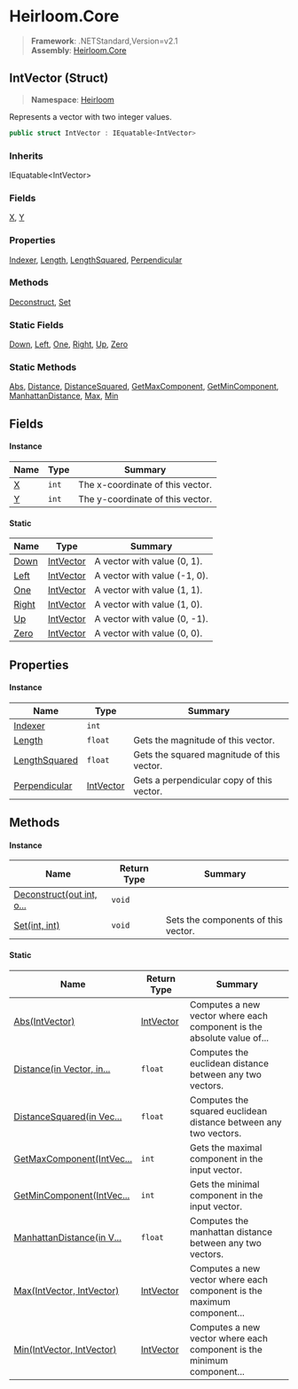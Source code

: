 # Heirloom.Core

> **Framework**: .NETStandard,Version=v2.1  
> **Assembly**: [Heirloom.Core][0]

## IntVector (Struct)

> **Namespace**: [Heirloom][0]

Represents a vector with two integer values.

```cs
public struct IntVector : IEquatable<IntVector>
```

### Inherits

IEquatable\<IntVector>

### Fields

[X][1], [Y][2]

### Properties

[Indexer][3], [Length][4], [LengthSquared][5], [Perpendicular][6]

### Methods

[Deconstruct][7], [Set][8]

### Static Fields

[Down][9], [Left][10], [One][11], [Right][12], [Up][13], [Zero][14]

### Static Methods

[Abs][15], [Distance][16], [DistanceSquared][17], [GetMaxComponent][18], [GetMinComponent][19], [ManhattanDistance][20], [Max][21], [Min][22]

## Fields

#### Instance

| Name   | Type  | Summary                          |
|--------|-------|----------------------------------|
| [X][1] | `int` | The x-coordinate of this vector. |
| [Y][2] | `int` | The y-coordinate of this vector. |

#### Static

| Name        | Type            | Summary                      |
|-------------|-----------------|------------------------------|
| [Down][9]   | [IntVector][23] | A vector with value (0, 1).  |
| [Left][10]  | [IntVector][23] | A vector with value (-1, 0). |
| [One][11]   | [IntVector][23] | A vector with value (1, 1).  |
| [Right][12] | [IntVector][23] | A vector with value (1, 0).  |
| [Up][13]    | [IntVector][23] | A vector with value (0, -1). |
| [Zero][14]  | [IntVector][23] | A vector with value (0, 0).  |

## Properties

#### Instance

| Name               | Type            | Summary                                    |
|--------------------|-----------------|--------------------------------------------|
| [Indexer][3]       | `int`           |                                            |
| [Length][4]        | `float`         | Gets the magnitude of this vector.         |
| [LengthSquared][5] | `float`         | Gets the squared magnitude of this vector. |
| [Perpendicular][6] | [IntVector][23] | Gets a perpendicular copy of this vector.  |

## Methods

#### Instance

| Name                           | Return Type | Summary                             |
|--------------------------------|-------------|-------------------------------------|
| [Deconstruct(out int, o...][7] | `void`      |                                     |
| [Set(int, int)][8]             | `void`      | Sets the components of this vector. |

#### Static

| Name                            | Return Type     | Summary                                                                |
|---------------------------------|-----------------|------------------------------------------------------------------------|
| [Abs(IntVector)][15]            | [IntVector][23] | Computes a new vector where each component is the absolute value of... |
| [Distance(in Vector, in...][16] | `float`         | Computes the euclidean distance between any two vectors.               |
| [DistanceSquared(in Vec...][17] | `float`         | Computes the squared euclidean distance between any two vectors.       |
| [GetMaxComponent(IntVec...][18] | `int`           | Gets the maximal component in the input vector.                        |
| [GetMinComponent(IntVec...][19] | `int`           | Gets the minimal component in the input vector.                        |
| [ManhattanDistance(in V...][20] | `float`         | Computes the manhattan distance between any two vectors.               |
| [Max(IntVector, IntVector)][21] | [IntVector][23] | Computes a new vector where each component is the maximum component... |
| [Min(IntVector, IntVector)][22] | [IntVector][23] | Computes a new vector where each component is the minimum component... |

[0]: ../../Heirloom.Core.md
[1]: IntVector/X.md
[2]: IntVector/Y.md
[3]: IntVector/Indexer.md
[4]: IntVector/Length.md
[5]: IntVector/LengthSquared.md
[6]: IntVector/Perpendicular.md
[7]: IntVector/Deconstruct.md
[8]: IntVector/Set.md
[9]: IntVector/Down.md
[10]: IntVector/Left.md
[11]: IntVector/One.md
[12]: IntVector/Right.md
[13]: IntVector/Up.md
[14]: IntVector/Zero.md
[15]: IntVector/Abs.md
[16]: IntVector/Distance.md
[17]: IntVector/DistanceSquared.md
[18]: IntVector/GetMaxComponent.md
[19]: IntVector/GetMinComponent.md
[20]: IntVector/ManhattanDistance.md
[21]: IntVector/Max.md
[22]: IntVector/Min.md
[23]: IntVector.md

